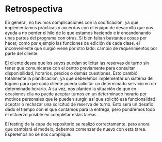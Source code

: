 # Retrospectiva 
En general, no tuvimos complicaciones con la codificación, ya que implementamos prácticas y acuerdos con el equipo de desarrollo que nos ayuda a no perder el hilo de lo que estamos haciendo e ir encandenando unas partes del programa con otras. Si bien faltan bastantes cosas por hacer, como por ejemplo las funciones de edición de cada clase, el inconveniente que surgió viene por otro lado: cambio de requerimientos por parte del cliente.

El cliente desea que los suyos puedan solicitar las reservas de turno sin tener que comunicarse con el centro previamente para consultar disponibilidad, horarios, precios o demás cuestiones. Esto cambió totalmente la planificación, ya que deberemos implementar un sistema de logueo para que cada cliente pueda solicitar un determinado servicio en un determinado horario. A su vez, nos planteó la situación de que en ocasiones ella no puede aceptar turnos en un determinado horario por motivos personales que le pueden surgir, así que solicitó esa funcionalidad: aceptar o rechazar una solicitud de reserva de turno. Esto será un desafío dado el tiempo con el que contamos para la entrega, pero pondremos todo el esfuerzo posible en completar estas tareas.

El testing de la capa de repositorio se realizó correctamente, pero ahora que cambiará el modelo, debemos comenzar de nuevo con esta tarea. Esperemos no se nos complique.
